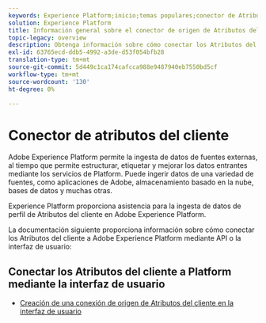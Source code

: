 ```yaml
---
keywords: Experience Platform;inicio;temas populares;conector de Atributos del cliente
solution: Experience Platform
title: Información general sobre el conector de origen de Atributos del cliente
topic-legacy: overview
description: Obtenga información sobre cómo conectar los Atributos del cliente a Adobe Experience Platform mediante API o la interfaz de usuario
exl-id: 63765ecd-ddb5-4992-a3de-d53f054bfb28
translation-type: tm+mt
source-git-commit: 5d449c1ca174cafcca988e9487940eb7550bd5cf
workflow-type: tm+mt
source-wordcount: '130'
ht-degree: 0%

---
```


# Conector de atributos del cliente

Adobe Experience Platform permite la ingesta de datos de fuentes externas, al tiempo que permite estructurar, etiquetar y mejorar los datos entrantes mediante los servicios de Platform. Puede ingerir datos de una variedad de fuentes, como aplicaciones de Adobe, almacenamiento basado en la nube, bases de datos y muchas otras.

Experience Platform proporciona asistencia para la ingesta de datos de perfil de Atributos del cliente en Adobe Experience Platform.

La documentación siguiente proporciona información sobre cómo conectar los Atributos del cliente a Adobe Experience Platform mediante API o la interfaz de usuario:

## Conectar los Atributos del cliente a Platform mediante la interfaz de usuario

- [Creación de una conexión de origen de Atributos del cliente en la interfaz de usuario](../../tutorials/ui/create/adobe-applications/customer-attributes.md)
